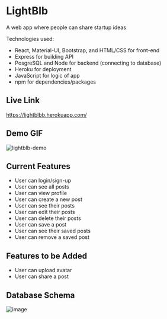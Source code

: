 # LightBlb
A web app where people can share startup ideas

Technologies used:
* React, Material-UI, Bootstrap, and HTML/CSS for front-end
* Express for building API
* PosgreSQL and Node for backend (connecting to database)
* Heroku for deployment
* JavaScript for logic of app
* npm for dependencies/packages

## Live Link
https://lightblbb.herokuapp.com/

## Demo GIF
![lightblb-demo](https://user-images.githubusercontent.com/72715781/111216066-2ad0a100-8591-11eb-9168-ee0957711969.gif)

## Current Features
* User can login/sign-up
* User can see all posts
* User can view profile
* User can create a new post
* User can see their posts
* User can edit their posts
* User can delete their posts
* User can save a post
* User can see their saved posts
* User can remove a saved post

## Features to be Added
* User can upload avatar
* User can share a post

## Database Schema
![image](https://user-images.githubusercontent.com/72715781/111215227-248df500-8590-11eb-8880-b472cc7ff34e.png)
